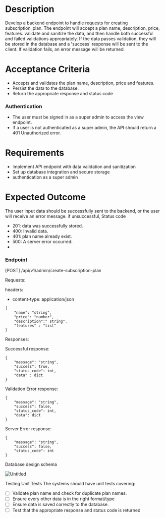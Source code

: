# Description
Develop a backend endpoint to handle requests for creating subscription_plan. The endpoint will accept a plan name, description, price, features. validate and sanitize the data, and then handle both successful and failed validations appropriately. If the data passes validation, they will be stored in the database and a 'success' response will be sent to the client. If validation fails, an error message will be returned.

# Acceptance Criteria
- Accepts and validates the plan name, description, price and features.
- Persist the data to the database.
- Return the appropriate response and status code
### Authentication
- The user must be signed in as a super admin to access the view endpoint.
- If a user is not authenticated as a super admin, the API should return a 401 Unauthorized error.
# Requirements
-  Implement API endpoint with data validation and sanitization
 - Set up database integration and secure storage
 - authentication as a super admin
# Expected Outcome
The user input data should be successfully sent to the backend, or the user will receive an error message. if unsuccessful,
Status code

- 201: data was successfully stored.
- 400: Invalid data.
- 401: plan name already exist.
- 500: A server error occurred.
- 
### Endpoint
[POST] /api/v1/admin/create-subscription-plan

Requests:

headers:

- content-type: application/json
```
{
    "name": "string",
    "price": "number",
    "description":" string",
    "features" : "list"
}
```

Responses:

Successful response: 
```
{
    "message": "string",
    "success": true,
    "status_code": int,
    "data" : dict
}
```
Validation Error response: 

```
{
    "message": "string",
    "success": false,
    "status_code": int,
    "data": dict
}

```
Server Error response: 
```
{
    "message": "string",
    "success": false,
    "status_code": int
}
```
Database design
schema

![Untitled](https://github.com/user-attachments/assets/9cdff051-4898-4951-ba4e-118c1de3d29c)


Testing
Unit Tests
The systems should have unit tests covering:

- [ ] Validate plan name and check for duplicate plan names.
- [ ]  Ensure every other data is in the right format/type
- [ ]  Ensure data is saved correctly to the database.
- [ ]  Test that the appropriate response and status code is returned
